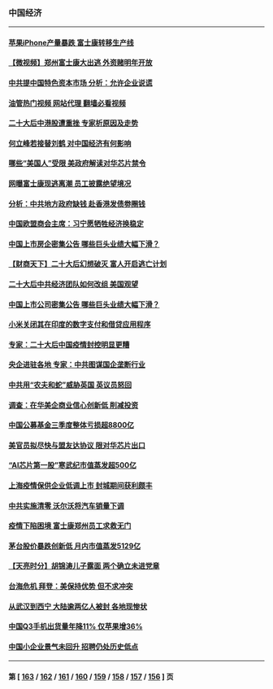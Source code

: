 ### 中国经济
---
#### [苹果iPhone产量暴跌 富士康转移生产线](../../pages/ncid283/n13856463.md?11010045) 
#### [【微视频】郑州富士康大出逃 外资赌明年开放](../../pages/ncid283/n13856446.md?11010045) 
#### [中共提中国特色资本市场 分析：允许企业说谎](../../pages/ncid283/n13856249.md?11010045) 
#### [油管热门视频 网站代理 翻墙必看视频](http://132.145.103.77:81/youtube.html?11010045)
#### [二十大后中港股遭重挫 专家析原因及走势](../../pages/ncid283/n13855972.md?11010045) 
#### [何立峰若接替刘鹤 对中国经济有何影响](../../pages/ncid283/n13855973.md?11010045) 
#### [哪些“美国人”受限 美政府解读对华芯片禁令](../../pages/ncid283/n13855991.md?11010045) 
#### [网曝富士康现逃离潮 员工披露绝望境况](../../pages/ncid283/n13855878.md?11010045) 
#### [分析：中共地方政府缺钱 赴香港发债劵圈钱](../../pages/ncid283/n13855612.md?11010045) 
#### [中国欧盟商会主席：习宁愿牺牲经济换稳定](../../pages/ncid283/n13855497.md?11010045) 
#### [中国上市房企密集公告 哪些巨头业绩大幅下滑？](../../pages/ncid283/n13855504.md?11010045) 
#### [【财商天下】二十大后幻想破灭 富人开启逃亡计划](../../pages/ncid283/n13854942.md?11010045) 
#### [二十大后中共经济团队如何改组 美国观望](../../pages/ncid283/n13854967.md?11010045) 
#### [中国上市公司密集公告 哪些巨头业绩大幅下滑？](../../pages/ncid283/n13854949.md?11010045) 
#### [小米关闭其在印度的数字支付和借贷应用程序](../../pages/ncid283/n13854939.md?11010045) 
#### [专家：二十大后中国疫情封控明显更糟](../../pages/ncid283/n13854904.md?11010045) 
#### [央企进驻各地 专家：中共图谋国企垄断行业](../../pages/ncid283/n13854554.md?11010045) 
#### [中共用“农夫和蛇”威胁英国 英议员怒回](../../pages/ncid283/n13854850.md?11010045) 
#### [调查：在华美企商业信心创新低 削减投资](../../pages/ncid283/n13854463.md?11010045) 
#### [中国公募基金三季度整体亏损超8800亿](../../pages/ncid283/n13854255.md?11010045) 
#### [美官员拟尽快与盟友达协议 限对华芯片出口](../../pages/ncid283/n13854250.md?11010045) 
#### [“AI芯片第一股”寒武纪市值蒸发超500亿](../../pages/ncid283/n13854246.md?11010045) 
#### [上海疫情保供企业低调上市 封城期间获利颇丰](../../pages/ncid283/n13854232.md?11010045) 
#### [中共实施清零 沃尔沃将汽车销量下调](../../pages/ncid283/n13854166.md?11010045) 
#### [疫情下陷困境 富士康郑州员工求救无门](../../pages/ncid283/n13854156.md?11010045) 
#### [茅台股价暴跌创新低 月内市值蒸发5129亿](../../pages/ncid283/n13854164.md?11010045) 
#### [【天亮时分】胡锦涛儿子露面 两个确立未进党章](../../pages/ncid283/n13854056.md?11010045) 
#### [台海危机 拜登：美保持优势 但不求冲突](../../pages/ncid283/n13854087.md?11010045) 
#### [从武汉到西宁 大陆逾两亿人被封 各地现惨状](../../pages/ncid283/n13853937.md?11010045) 
#### [中国Q3手机出货量年降11% 仅苹果增36%](../../pages/ncid283/n13853847.md?11010045) 
#### [中国小企业景气未回升 招聘仍处历史低点](../../pages/ncid283/n13853802.md?11010045) 

---
#### 第 [ [163](./163.md?11010045) / [162](./162.md?11010045) / [161](./161.md?11010045) / [160](./160.md?11010045) / [159](./159.md?11010045) / [158](./158.md?11010045) / [157](./157.md?11010045) / [156](./156.md?11010045) ] 页
